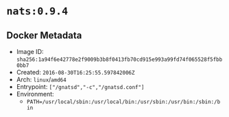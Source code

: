 # `nats:0.9.4`

## Docker Metadata

- Image ID: `sha256:1a94f6e42778e2f9009b3b8f0413fb70cd915e993a99fd74f065528f5fbb0bb7`
- Created: `2016-08-30T16:25:55.597842006Z`
- Arch: `linux`/`amd64`
- Entrypoint: `["/gnatsd","-c","/gnatsd.conf"]`
- Environment:
  - `PATH=/usr/local/sbin:/usr/local/bin:/usr/sbin:/usr/bin:/sbin:/bin`
